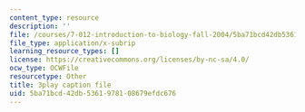 ```yaml
---
content_type: resource
description: ''
file: /courses/7-012-introduction-to-biology-fall-2004/5ba71bcd42db5361978108679efdc676_dENgjMVCHaA.vtt
file_type: application/x-subrip
learning_resource_types: []
license: https://creativecommons.org/licenses/by-nc-sa/4.0/
ocw_type: OCWFile
resourcetype: Other
title: 3play caption file
uid: 5ba71bcd-42db-5361-9781-08679efdc676
---
```

